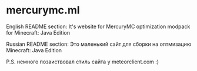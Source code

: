 # mercurymc.ml
English README section:
It's website for MercuryMC optimization modpack for Minecraft: Java Edition

Russian README section:
Это маленький сайт для сборки на оптмизацию Minecraft: Java Edition

P.S. немного позаиствовал стиль сайта у meteorclient.com :)
